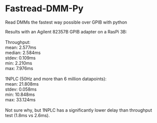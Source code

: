 # Fastread-DMM-Py
Read DMMs the fastest way possible over GPIB with python

Results with an Agilent 82357B GPIB adapter on a RasPi 3B: <br>
<br>
Throughput: <br>
mean: 2.577ms <br>
median: 2.584ms <br>
stdev: 0.109ms <br>
min: 2.210ms <br>
max: 7.976ms <br>
<br>
1NPLC (50Hz and more than 6 million datapoints): <br>
mean: 21.808ms <br>
stdev: 0.058ms <br>
min: 10.848ms <br>
max: 33.124ms <br>
<br>
Not sure why, but 1NPLC has a significantly lower delay than throughput test (1.8ms vs 2.6ms).
